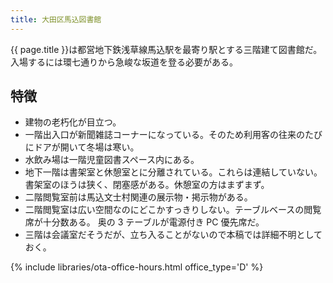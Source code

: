 ```yaml
---
title: 大田区馬込図書館
---
```


{{ page.title }}は都営地下鉄浅草線馬込駅を最寄り駅とする三階建て図書館だ。
入場するには環七通りから急峻な坂道を登る必要がある。

## 特徴

* 建物の老朽化が目立つ。
* 一階出入口が新聞雑誌コーナーになっている。そのため利用客の往来のたびにドアが開いて冬場は寒い。
* 水飲み場は一階児童図書スペース内にある。
* 地下一階は書架室と休憩室とに分離されている。これらは連結していない。
  書架室のほうは狭く、閉塞感がある。休憩室の方はまずまず。
* 二階閲覧室前は馬込文士村関連の展示物・掲示物がある。
* 二階閲覧室は広い空間なのにどこかすっきりしない。テーブルベースの閲覧席が十分数ある。
  奥の 3 テーブルが電源付き PC 優先席だ。
* 三階は会議室だそうだが、立ち入ることがないので本稿では詳細不明としておく。

{% include libraries/ota-office-hours.html office_type='D' %}
